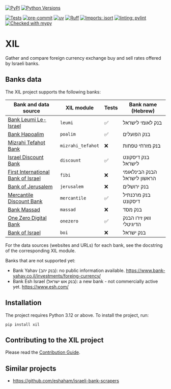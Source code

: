 [![PyPI](https://img.shields.io/pypi/v/xil)](https://pypi.org/project/xil/#history)
[![Python Versions](https://img.shields.io/pypi/pyversions/xil)](https://pypi.org/project/xil/)

[![Tests](https://github.com/jond01/xil/actions/workflows/tests.yml/badge.svg)](https://github.com/jond01/xil/actions/workflows/tests.yml)
[![pre-commit](https://img.shields.io/badge/pre--commit-enabled-brightgreen?logo=pre-commit)](https://github.com/pre-commit/pre-commit)
[![uv](https://img.shields.io/endpoint?url=https://raw.githubusercontent.com/astral-sh/uv/main/assets/badge/v0.json)](https://github.com/astral-sh/uv)
[![Ruff](https://img.shields.io/endpoint?url=https://raw.githubusercontent.com/astral-sh/ruff/main/assets/badge/v2.json)](https://github.com/charliermarsh/ruff)
[![Imports: isort](https://img.shields.io/badge/%20imports-isort-%231674b1?style=flat&labelColor=ef8336)](https://pycqa.github.io/isort/)
[![linting: pylint](https://img.shields.io/badge/linting-pylint-yellowgreen)](https://github.com/PyCQA/pylint)
[![Checked with mypy](https://www.mypy-lang.org/static/mypy_badge.svg)](https://mypy-lang.org/)

# XIL

Gather and compare foreign currency exchange buy and sell rates offered by Israeli
banks.

## Banks data

The XIL project supports the following banks:

| Bank and data source                                                                                                                                       | XIL module        | Tests              | Bank name (Hebrew)           |
|------------------------------------------------------------------------------------------------------------------------------------------------------------|-------------------|--------------------|------------------------------|
| [Bank Leumi Le-Israel](https://www.leumi.co.il/Lobby/currency_rates/40806/)                                                                                | `leumi`           | :white_check_mark: | בנק לאומי לישראל             |
| [Bank Hapoalim](https://www.bankhapoalim.co.il/he/foreign-currency/exchange-rates)                                                                         | `poalim`          | :white_check_mark: | בנק הפועלים                  |
| [Mizrahi Tefahot Bank](https://www.mizrahi-tefahot.co.il/brokerage/currancyexchange/)                                                                      | `mizrahi_tefahot` | :x:                | בנק מזרחי טפחות              |
| [Israel Discount Bank](https://www.discountbank.co.il/private/general-information/foreign-currency-transfers/exchange-rates/)                              | `discount`        | :white_check_mark: | בנק דיסקונט לישראל           |
| [First International Bank of Israel](https://www.fibi.co.il/wps/portal/FibiMenu/Marketing/Private/ForeignCurrency/Trade/Rates)                             | `fibi`            | :x:                | הבנק הבינלאומי הראשון לישראל |
| [Bank of Jerusalem](https://www.bankjerusalem.co.il/capital-market/rates)                                                                                  | `jerusalem`       | :x:                | בנק ירושלים                  |
| [Mercantile Discount Bank](https://www.mercantile.co.il/en/private/foregin-currency/exchange-rates/)                                                       | `mercantile`      | :white_check_mark: | בנק מרכנתיל דיסקונט          |
| [Bank Massad](https://www.bankmassad.co.il/wps/portal/FibiMenu/Marketing/Private/ForeignCurrency/ForexOnline/Rates)                                        | `massad`          | :x:                | בנק מסד                      |
| [One Zero Digital Bank](https://www.onezerobank.com/currencies/)                                                                                           | `onezero`         | :white_check_mark: | וואן זירו הבנק הדיגיטלי      |
| [Bank of Israel](https://www.boi.org.il/roles/markets/%D7%A9%D7%A2%D7%A8%D7%99-%D7%97%D7%9C%D7%99%D7%A4%D7%99%D7%9F-%D7%99%D7%A6%D7%99%D7%92%D7%99%D7%9D/) | `boi`             | :x:                | בנק ישראל                    |

For the data sources (websites and URLs) for each bank, see the docstring of the
corresponding XIL module.

Banks that are not supported yet:

- Bank Yahav (בנק יהב): no public information available.
  https://www.bank-yahav.co.il/investments/foreing-currency/
- Bank Esh Israel (בנק אש ישראל): a new bank - not commercially active yet.
  https://www.esh.com/

## Installation

The project requires Python 3.12 or above. To install the project, run:

```shell
pip install xil
```

## Contributing to the XIL project

Please read the [Contribution Guide](https://github.com/jond01/xil/blob/main/CONTRIBUTING.md).

## Similar projects

* https://github.com/eshaham/israeli-bank-scrapers
